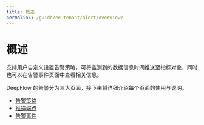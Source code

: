 ```yaml
---
title: 概述
permalink: /guide/ee-tenant/alert/overview/
---
```


# 概述

支持用户自定义设置告警策略，可将监测到的数据信息时间推送至指标对象，同时也可以在告警事件页面中查看相关信息。

DeepFlow 的告警分为三大页面，接下来将详细介绍每个页面的使用与说明。

* [告警策略](./business-def/)
* [推送端点](./service-list/)
* [告警事件](./alert-event/)
